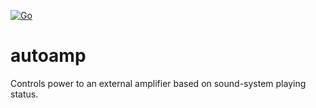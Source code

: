 [![Go](https://github.com/alexsomesan/autoamp/actions/workflows/go.yml/badge.svg?branch=main)](https://github.com/alexsomesan/autoamp/actions/workflows/go.yml)

# autoamp
Controls power to an external amplifier based on sound-system playing status.
